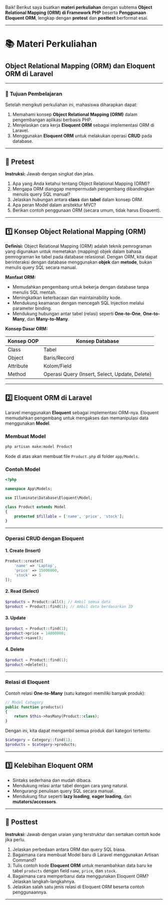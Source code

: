 Baik! Berikut saya buatkan **materi perkuliahan** dengan subtema **Object Relational Mapping (ORM) di Framework PHP** beserta **Penggunaan Eloquent ORM**, lengkap dengan **pretest** dan **posttest** berformat esai.

---

# 📚 Materi Perkuliahan

## **Object Relational Mapping (ORM) dan Eloquent ORM di Laravel**

---

### 🎯 **Tujuan Pembelajaran**

Setelah mengikuti perkuliahan ini, mahasiswa diharapkan dapat:

1. Memahami konsep **Object Relational Mapping (ORM)** dalam pengembangan aplikasi berbasis PHP.
2. Menjelaskan cara kerja **Eloquent ORM** sebagai implementasi ORM di Laravel.
3. Menggunakan **Eloquent ORM** untuk melakukan operasi **CRUD** pada database.

---
## 📝 **Pretest**

**Instruksi:** Jawab dengan singkat dan jelas.

1. Apa yang Anda ketahui tentang Object Relational Mapping (ORM)?
2. Mengapa ORM dianggap mempermudah pengembang dibandingkan menulis query SQL manual?
3. Jelaskan hubungan antara **class** dan **tabel** dalam konsep ORM.
4. Apa peran Model dalam arsitektur MVC?
5. Berikan contoh penggunaan ORM (secara umum, tidak harus Eloquent).

---

## 1️⃣ **Konsep Object Relational Mapping (ORM)**

**Definisi:**
Object Relational Mapping (ORM) adalah teknik pemrograman yang digunakan untuk memetakan (mapping) objek dalam bahasa pemrograman ke tabel pada database relasional. Dengan ORM, kita dapat berinteraksi dengan database menggunakan **objek** dan **metode**, bukan menulis query SQL secara manual.

**Manfaat ORM:**

* Memudahkan pengembang untuk bekerja dengan database tanpa menulis SQL mentah.
* Meningkatkan keterbacaan dan maintainability kode.
* Mendukung keamanan dengan mencegah SQL Injection melalui parameter binding.
* Mendukung hubungan antar tabel (relasi) seperti **One-to-One**, **One-to-Many**, dan **Many-to-Many**.

**Konsep Dasar ORM:**

| Konsep OOP | Konsep Database                                |
| ---------- | ---------------------------------------------- |
| Class      | Tabel                                          |
| Object     | Baris/Record                                   |
| Attribute  | Kolom/Field                                    |
| Method     | Operasi Query (Insert, Select, Update, Delete) |

---

## 2️⃣ **Eloquent ORM di Laravel**

Laravel menggunakan **Eloquent** sebagai implementasi ORM-nya.
Eloquent memudahkan pengembang untuk mengakses dan memanipulasi data menggunakan **Model**.

### **Membuat Model**

```bash
php artisan make:model Product
```

Kode di atas akan membuat file `Product.php` di folder `app/Models`.

### **Contoh Model**

```php
<?php

namespace App\Models;

use Illuminate\Database\Eloquent\Model;

class Product extends Model
{
    protected $fillable = ['name', 'price', 'stock'];
}
```

---

### **Operasi CRUD dengan Eloquent**

#### 1. **Create (Insert)**

```php
Product::create([
    'name' => 'Laptop',
    'price' => 15000000,
    'stock' => 5
]);
```

#### 2. **Read (Select)**

```php
$products = Product::all(); // Ambil semua data
$product = Product::find(1); // Ambil data berdasarkan ID
```

#### 3. **Update**

```php
$product = Product::find(1);
$product->price = 14000000;
$product->save();
```

#### 4. **Delete**

```php
$product = Product::find(1);
$product->delete();
```

---

### **Relasi di Eloquent**

Contoh relasi **One-to-Many** (satu kategori memiliki banyak produk):

```php
// Model Category
public function products()
{
    return $this->hasMany(Product::class);
}
```

Dengan ini, kita dapat mengambil semua produk dari kategori tertentu:

```php
$category = Category::find(1);
$products = $category->products;
```

---

## 3️⃣ **Kelebihan Eloquent ORM**

* Sintaks sederhana dan mudah dibaca.
* Mendukung relasi antar tabel dengan cara yang natural.
* Mengurangi penulisan query SQL secara manual.
* Mendukung fitur seperti **lazy loading**, **eager loading**, dan **mutators/accessors**.

---

## 📝 **Posttest**

**Instruksi:** Jawab dengan uraian yang terstruktur dan sertakan contoh kode jika perlu.

1. Jelaskan perbedaan antara ORM dan query SQL biasa.
2. Bagaimana cara membuat Model baru di Laravel menggunakan Artisan Command?
3. Tulis contoh kode **Eloquent ORM** untuk menambahkan data baru ke tabel `products` dengan field `name`, `price`, dan `stock`.
4. Bagaimana cara memperbarui data menggunakan Eloquent ORM? Jelaskan langkah-langkahnya.
5. Jelaskan salah satu jenis relasi di Eloquent ORM beserta contoh penggunaannya.

---
